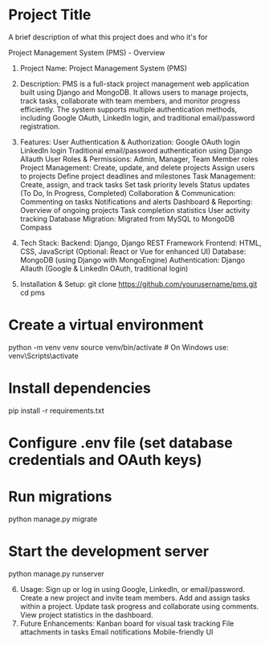 
# Project Title

A brief description of what this project does and who it's for

Project Management System (PMS) - Overview
1. Project Name:
Project Management System (PMS)

2. Description:
PMS is a full-stack project management web application built using Django and MongoDB. It allows users to manage projects, track tasks, collaborate with team members, and monitor progress efficiently. The system supports multiple authentication methods, including Google OAuth, LinkedIn login, and traditional email/password registration.

3. Features:
User Authentication & Authorization:
Google OAuth login
LinkedIn login
Traditional email/password authentication using Django Allauth
User Roles & Permissions:
Admin, Manager, Team Member roles
Project Management:
Create, update, and delete projects
Assign users to projects
Define project deadlines and milestones
Task Management:
Create, assign, and track tasks
Set task priority levels
Status updates (To Do, In Progress, Completed)
Collaboration & Communication:
Commenting on tasks
Notifications and alerts
Dashboard & Reporting:
Overview of ongoing projects
Task completion statistics
User activity tracking
Database Migration:
Migrated from MySQL to MongoDB Compass
4. Tech Stack:
Backend: Django, Django REST Framework
Frontend: HTML, CSS, JavaScript (Optional: React or Vue for enhanced UI)
Database: MongoDB (using Django with MongoEngine)
Authentication: Django Allauth (Google & LinkedIn OAuth, traditional login)
5. Installation & Setup:
git clone https://github.com/yourusername/pms.git
cd pms

# Create a virtual environment
python -m venv venv
source venv/bin/activate  # On Windows use: venv\Scripts\activate

# Install dependencies
pip install -r requirements.txt

# Configure .env file (set database credentials and OAuth keys)

# Run migrations
python manage.py migrate

# Start the development server
python manage.py runserver

6. Usage:
Sign up or log in using Google, LinkedIn, or email/password.
Create a new project and invite team members.
Add and assign tasks within a project.
Update task progress and collaborate using comments.
View project statistics in the dashboard.
7. Future Enhancements:
Kanban board for visual task tracking
File attachments in tasks
Email notifications
Mobile-friendly UI
